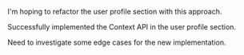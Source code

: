 I'm hoping to refactor the user profile section with this approach.

Successfully implemented the Context API in the user profile section.

Need to investigate some edge cases for the new implementation.